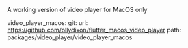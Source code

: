 
A working version of video player for MacOS only

video_player_macos:
git:
    url: https://github.com/ollydixon/flutter_macos_video_player
    path: packages/video_player/video_player_macos